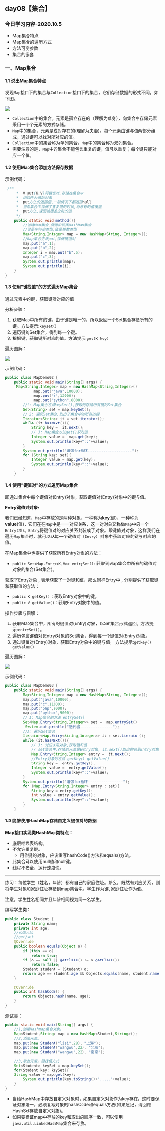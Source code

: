 ## day08【集合】

### 今日学习内容-2020.10.5

- Map集合特点
- Map集合的遍历方式
- 方法可变参数
- 集合的嵌套

### 一、Map集合

#### 1.1 说出Map集合特点

发现`Map`接口下的集合与`Collection`接口下的集合，它们存储数据的形式不同，如下图。

![](https://cdn.jsdelivr.net/gh/kun213/picbed/img/20200930082749.jpg)

- `Collection`中的集合，元素是孤立存在的（理解为单身），向集合中存储元素采用一个个元素的方式存储。
- `Map`中的集合，元素是成对存在的(理解为夫妻)。每个元素由键与值两部分组成，通过键可以找对所对应的值。
- `Collection`中的集合称为单列集合，`Map`中的集合称为双列集合。
- 需要注意的是，`Map`中的集合不能包含重复的键，值可以重复；每个键只能对应一个值。

#### 1.2 使用Map集合添加方法保存数据

示例代码：

```java
 /**
     *  V put(K,V)将键值对,存储在集合中
     *  返回作为值的对象
     *  put方法的返回值,一般情况下都返回null
     *  当向集合中存储了重复键的时候,将原有的值覆盖
     *  put方法,返回被覆盖之前的值
     */
    public static void method(){
        //创建Map集合,使用实现类HashMap集合
        //键是字符串类型,值是整数类型
        Map<String,Integer> map = new HashMap<String, Integer>();
        //Map集合方法put,存储键值对
        map.put("a",1);
        map.put("b",2);
        Integer i = map.put("b",5);
        map.put("c",3);
        System.out.println(map);
        System.out.println(i);
    }
}
```

#### 1.3 使用”键找值”的方式遍历Map集合

通过元素中的键，获取键所对应的值

分析步骤：

1. 获取Map中所有的键，由于键是唯一的，所以返回一个Set集合存储所有的键。方法提示:`keyset()`
2. 遍历键的Set集合，得到每一个键。
3. 根据键，获取键所对应的值。方法提示:`get(K key)`

遍历图解：

![](https://cdn.jsdelivr.net/gh/kun213/picbed/img/20200930082756.bmp)

示例代码：

```java
public class MapDemo02 {
    public static void main(String[] args) {
     Map<String,Integer> map = new HashMap<String,Integer>();
             map.put("java",10000);
             map.put("c",12000);
             map.put("python",8000);
        //1: Map集合方法keySet(),获取到存储所有键的Set集合
        Set<String> set = map.keySet();
        // 2: 遍历Set集合,取出了集合中的所有的键
        Iterator<String> it = set.iterator();
        while (it.hasNext()){
            String key =  it.next();
            // 3: Map集合方法get()获取值
            Integer value =  map.get(key);
            System.out.println(key+"::"+value);
        }
        System.out.println("增强for循环--------------------");
        for (String key: set){
            Integer value = map.get(key);
            System.out.println(key+"::"+value);
        }
    }
```

#### 1.4 使用”键值对”的方式遍历Map集合

即通过集合中每个键值对(Entry)对象，获取键值对(Entry)对象中的键与值。

**Entry键值对对象:**

我们已经知道，`Map`中存放的是两种对象，一种称为**key**(键)，一种称为**value**(值)，它们在在`Map`中是一一对应关系，这一对对象又称做`Map`中的一个`Entry(项)`。`Entry`将键值对的对应关系封装成了对象。即键值对对象，这样我们在遍历`Map`集合时，就可以从每一个键值对（`Entry`）对象中获取对应的键与对应的值。

在Map集合中也提供了获取所有Entry对象的方法：

- `public Set<Map.Entry<K,V>> entrySet()`: 获取到Map集合中所有的键值对对象的集合(Set集合)。

 获取了Entry对象 , 表示获取了一对键和值，那么同样Entry中 , 分别提供了获取键和获取值的方法：

- `public K getKey()`：获取Entry对象中的键。
- `public V getValue()`：获取Entry对象中的值。

操作步骤与图解：

1. 获取Map集合中，所有的键值对(Entry)对象，以Set集合形式返回。方法提示:`entrySet()`。
2. 遍历包含键值对(Entry)对象的Set集合，得到每一个键值对(Entry)对象。
3. 通过键值对(Entry)对象，获取Entry对象中的键与值。  方法提示:`getkey() getValue()`     

遍历图解：

![](https://cdn.jsdelivr.net/gh/kun213/picbed/img/20200930082802.bmp)

示例代码：

```java
public class MapDemo03 {
    public static void main(String[] args) {
        Map<String,Integer> map = new HashMap<String, Integer>();
        map.put("java",10000);
        map.put("c",11000);
        map.put("php",8000);
        map.put("python",9000);
        // 1: Map集合的方法 entrySet()
        Set<Map.Entry<String,Integer>> set =  map.entrySet();
         System.out.println("迭代器---------------");
        //2: 遍历Set集合
        Iterator<Map.Entry<String,Integer>> it = set.iterator();
        while (it.hasNext()){
            // 3: 对应关系对象,获取键和值
            // set集合中,存储的元素是Entry对象, it.next()取出的也是Entry对象
            Map.Entry<String,Integer> entry =  it.next();
            //Entry对象的方法 getKey() getValue()
            String key =  entry.getKey();
            Integer value =  entry.getValue();
            System.out.println(key+"::"+value);
        }
        System.out.println("增强for循环----------------");
        for (Map.Entry<String,Integer> entry : set){
            String key = entry.getKey();
            int value = entry.getValue();
            System.out.println(key+"::"+value);
        }
    }
```

#### 1.5 能够使用HashMap存储自定义键值对的数据

**Map接口实现类HashMap类特点：**

- 底层哈希表结构。
- 不允许重复键。
  - 用作键的对象，应该重写hashCode()方法和equals()方法。
- 此集合可以使用null值和null键。
- 线程不安全，运行速度快。

------

练习：每位学生（姓名，年龄）都有自己的家庭住址。那么，既然有对应关系，则将学生对象和家庭住址存储到map集合中。学生作为键, 家庭住址作为值。

注意，学生姓名相同并且年龄相同视为同一名学生。

编写学生类：

```java
public class Student {
    private String name;
    private int age;
    //构造方法
    //get/set
    @Override
    public boolean equals(Object o) {
        if (this == o)
            return true;
        if (o == null || getClass() != o.getClass())
            return false;
        Student student = (Student) o;
        return age == student.age && Objects.equals(name, student.name);
    }

    @Override
    public int hashCode() {
        return Objects.hash(name, age);
    }
}
```

测试类：

```java
public static void main(String[] args) {
    //1,创建Hashmap集合对象。
    Map<Student,String> map = new HashMap<Student,String>();
    //2,添加元素。
    map.put(new Student("lisi",28), "上海");
    map.put(new Student("wangwu",22), "北京");
    map.put(new Student("wangwu",22), "南京");

    //3,取出元素。键找值方式
    Set<Student> keySet = map.keySet();
    for(Student key: keySet){
    String value = map.get(key);
    	System.out.println(key.toString()+"....."+value);
    }
}
```

- 当给HashMap中存放自定义对象时，如果自定义对象作为key存在，这时要保证对象唯一，必须复写对象的hashCode和equals方法(如果忘记，请回顾HashSet存放自定义对象)。
- 如果要保证map中存放的key和取出的顺序一致，可以使用`java.util.LinkedHashMap`集合来存放。